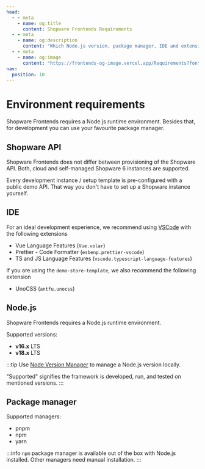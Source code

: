 ```yaml
---
head:
  - - meta
    - name: og:title
      content: Shopware Frontends Requirements
  - - meta
    - name: og:description
      content: "Which Node.js version, package manager, IDE and extensions should you use to get started with Shopware Frontends?"
  - - meta
    - name: og:image
      content: "https://frontends-og-image.vercel.app/Requirements?fontSize=150px"
nav:
  position: 10
---
```


# Environment requirements

Shopware Frontends requires a Node.js runtime environment. Besides that, for development you can use your favourite package manager.

## Shopware API

Shopware Frontends does not differ between provisioning of the Shopware API. Both, cloud and self-managed Shopware 6 instances are supported.

Every development instance / setup template is pre-configured with a public demo API. That way you don't have to set up a Shopware instance yourself.

<PageRef title="Install Shopware 6" sub="Set up Shopware 6 for development" page="https://developer.shopware.com/docs/guides/installation/overview" target="_blank" />

## IDE

For an ideal development experience, we recommend using [VSCode](https://code.visualstudio.com/download) with the following extensions

- Vue Language Features (`Vue.volar`)
- Prettier - Code Formatter (`esbenp.prettier-vscode`)
- TS and JS Language Features (`vscode.typescript-language-features`)

If you are using the `demo-store-template`, we also recommend the following extension

- UnoCSS (`antfu.unocss`)

## Node.js

Shopware Frontends requires a Node.js runtime environment.

Supported versions:

- **v16.x** LTS
- **v18.x** LTS

:::tip
Use [Node Version Manager](https://github.com/nvm-sh/nvm) to manage a Node.js version locally.

"Supported" signifies the framework is developed, run, and tested on mentioned versions.
:::

## Package manager

Supported managers:

- pnpm
- npm
- yarn

:::info
`npm` package manager is available out of the box with Node.js installed. Other managers need manual installation.
:::
